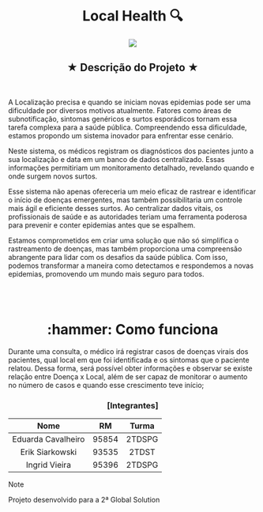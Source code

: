 <h1 align="center">Local Health 🔍</h1>

<p align="center">
<img loading="lazy" src="https://img.shields.io/badge/status%3A-conclu%C3%ADdo-green"/>
</p>

<h2 align="center">★ Descrição do Projeto ★</h2>
<br>

<p> A Localização precisa e quando se iniciam novas epidemias pode ser uma dificuldade por diversos motivos atualmente. Fatores como áreas de subnotificação, sintomas genéricos e surtos esporádicos tornam essa tarefa complexa para a saúde pública. Compreendendo essa dificuldade, estamos propondo um sistema inovador para enfrentar esse cenário. </p>
<p> Neste sistema, os médicos registram os diagnósticos dos pacientes junto a sua localização e data em um banco de dados centralizado. Essas informações permitiriam um monitoramento detalhado, revelando quando e onde surgem novos surtos.</p>
<p> Esse sistema não apenas ofereceria um meio eficaz de rastrear e identificar o início de doenças emergentes, mas também possibilitaria um controle mais ágil e eficiente desses surtos. Ao centralizar dados vitais, os profissionais de saúde e as autoridades teriam uma ferramenta poderosa para prevenir e conter epidemias antes que se espalhem.</p>
<p> Estamos comprometidos em criar uma solução que não só simplifica o rastreamento de doenças, mas também proporciona uma compreensão abrangente para lidar com os desafios da saúde pública. Com isso, podemos transformar a maneira como detectamos e respondemos a novas epidemias, promovendo um mundo mais seguro para todos.</p>
<br>
<br>

 <h1 align="center">:hammer: Como funciona</h1>


Durante uma consulta, o médico irá registrar casos de doenças 
virais dos pacientes, qual local em que foi identificada e os sintomas que o paciente relatou. Dessa 
forma, será possível obter informações e observar se existe relação entre 
Doença x Local, além de ser capaz de monitorar o aumento no número de casos e quando esse crescimento teve início;


<h3 align="center"> [Integrantes] </h3>


|    Nome            |   RM   |  Turma  |
|:------------------:|:------:|:-------:|
| Eduarda Cavalheiro | 95854  | 2TDSPG  |
| Erik Siarkowski    | 93535  | 2TDST   |
| Ingrid Vieira      | 95396  | 2TDSPG  |

> [!NOTE]
> Projeto desenvolvido para a 2ª Global Solution
